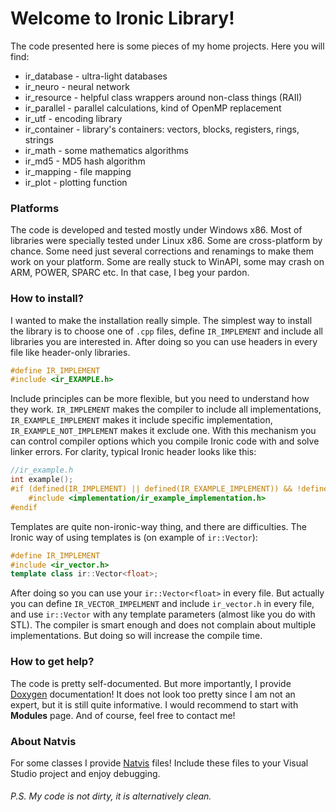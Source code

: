 # Welcome to Ironic Library!
The code presented here is some pieces of my home projects. Here you will find:
 - ir_database		- ultra-light databases
 - ir_neuro			- neural network
 - ir_resource		- helpful class wrappers around non-class things (RAII)
 - ir_parallel		- parallel calculations, kind of OpenMP replacement
 - ir_utf			- encoding library
 - ir_container		- library's containers: vectors, blocks, registers, rings, strings
 - ir_math			- some mathematics algorithms
 - ir_md5			- MD5 hash algorithm
 - ir_mapping		- file mapping
 - ir_plot			- plotting function

### Platforms
The code is developed and tested mostly under Windows x86. Most of libraries were specially tested under Linux x86. Some are cross-platform by chance. Some need just several corrections and renamings to make them work on your platform. Some are really stuck to WinAPI, some may crash on ARM, POWER, SPARC etc. In that case, I beg your pardon.
 
### How to install?
I wanted to make the installation really simple. The simplest way to install the library is to choose one of `.cpp` files, define `IR_IMPLEMENT` and include all libraries you are interested in. After doing so you can use headers in every file like header-only libraries.
```c++
#define IR_IMPLEMENT
#include <ir_EXAMPLE.h>
```

Include principles can be more flexible, but you need to understand how they work. `IR_IMPLEMENT` makes the compiler to include all implementations, `IR_EXAMPLE_IMPLEMENT` makes it include specific implementation, `IR_EXAMPLE_NOT_IMPLEMENT` makes it exclude one. With this mechanism you can control compiler options which you compile Ironic code with and solve linker errors. For clarity, typical Ironic header looks like this:
```c++
//ir_example.h
int example();
#if (defined(IR_IMPLEMENT) || defined(IR_EXAMPLE_IMPLEMENT)) && !defined(IR_EXAMPLE_NOT_IMPLEMENT)
	#include <implementation/ir_example_implementation.h>
#endif
```

Templates are quite non-ironic-way thing, and there are difficulties. The Ironic way of using templates is (on example of `ir::Vector`):
```c++
#define IR_IMPLEMENT
#include <ir_vector.h>
template class ir::Vector<float>;
```

After doing so you can use your `ir::Vector<float>` in every file. But actually you can define `IR_VECTOR_IMPELMENT` and include `ir_vector.h` in every file, and use `ir::Vector` with any template parameters (almost like you do with STL). The compiler is smart enough and does not complain about multiple implementations. But doing so will increase the compile time.

### How to get help?
The code is pretty self-documented. But more importantly, I provide [Doxygen](https://www.doxygen.nl/manual/starting.html) documentation! It does not look too pretty since I am not an expert, but it is still quite informative. I would recommend to start with **Modules** page. And of course, feel free to contact me!

### About Natvis
For some classes I provide [Natvis](https://docs.microsoft.com/en-us/visualstudio/debugger/create-custom-views-of-native-objects) files! Include these files to your Visual Studio project and enjoy debugging.

###### P.S. My code is not dirty, it is alternatively clean.